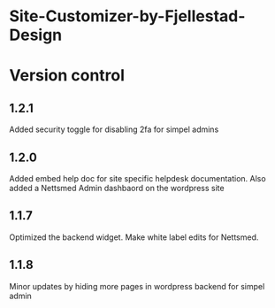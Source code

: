 # Site-Customizer-by-Fjellestad-Design

# Version control
## 1.2.1
Added security toggle for disabling 2fa for simpel admins
## 1.2.0
Added embed help doc for site specific helpdesk documentation. Also added a Nettsmed Admin dashbaord on the wordpress site
## 1.1.7
Optimized the backend widget. Make white label edits for Nettsmed. 

## 1.1.8
Minor updates by hiding more pages in wordpress backend for simpel admin